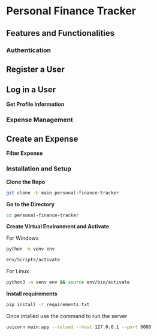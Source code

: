 # Personal Finance Tracker

## Features and Functionalities

### **Authentication**

## **Register a User**

## **Log in a User**

**Get Profile Information**

### **Expense Management**

## **Create an Expense**

**Filter Expense**

### **Installation and Setup**

**Clone the Repo**

```bash
git clone -b main personal-finance-tracker
```

**Go to the Directory**

```bash
cd personal-finance-tracker
```

**Create Virtual Environment and Activate**

For Windows

```bash
python -m venv env

env/Scripts/activate
```

For Linux

```bash
python3 -m venv env && source env/bin/activate
```

**Install requirements**

```bash
pip install -r requirements.txt
```

Once intalled use the command to run the server

```bash
uvicorn main:app --reload --host 127.0.0.1 --port 8080
```
